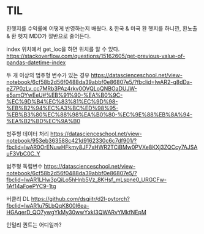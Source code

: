
# TIL

환헷지를 수익률에 어떻게 반영하는지 배웠다.
&
한국 & 미국 환 헷지를 하니깐,
환노출 & 환 헷지
MDD가 절반으로 줄어든다.

index 위치에서 get_loc을 하면 위치를 알 수 있다.
https://stackoverflow.com/questions/15162605/get-previous-value-of-pandas-datetime-index



두 개 이상의 범주형 변수가 있는 경우
https://datascienceschool.net/view-notebook/6cf58b2d56f0488da39abbf0e86807e5/?fbclid=IwAR2-q8dDa-eZ7P0zLv_cc7MRb3PAz4rkv0OVQLoQNBOaDUJW-e5amOYwEeU#%EB%91%90-%EA%B0%9C-%EC%9D%B4%EC%83%81%EC%9D%98-%EB%B2%94%EC%A3%BC%ED%98%95-%EB%B3%80%EC%88%98%EA%B0%80-%EC%9E%88%EB%8A%94-%EA%B2%BD%EC%9A%B0


범주형 데이터 처리
https://datascienceschool.net/view-notebook/953eb363588c421d9162330c6c7df901/?fbclid=IwAR0OrENuwHFkmy8JF7xHWR2TCiBMw0PVXe8KXj3ZQCcy7AJSAuF3VbC0C_Y

범주형 독립변수
https://datascienceschool.net/view-notebook/6cf58b2d56f0488da39abbf0e86807e5/?fbclid=IwAR1LHw3pQiLo5hHnb5Vz_8KHsf_mLspne0_URGCFw-1Af14aFoePYC9-1tg

버클리 DL
https://github.com/dsgiitr/d2l-pytorch?fbclid=IwAR1u75LbQqK800I6ea-HGAqerD_QO7ywgYkMy30wwYxkI3QWARvYMkfNEpM

인털리 퀀트는 어디일까?









